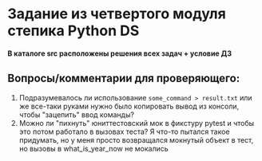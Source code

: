 # Задание из четвертого модуля степика Python DS 

#### В каталоге src расположены решения всех задач + условие ДЗ

## Вопросы/комментарии для проверяющего:
1. Подразумевалось ли использование ```some_command > result.txt``` или же
все-таки руками нужно было копировать вывод из консоли, чтобы "зацепить" 
ввод команды?
2. Можно ли "пихнуть" юниттестовский мок в фикстуру pytest и чтобы это потом
работало в вызовах теста? Я что-то пытался такое придумать, но у меня просто
возвращался мокнутый объект в тест, но вызовы в what_is_year_now не 
мокались